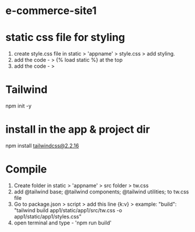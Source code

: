 # e-commerce-site1


# static css file for styling
1. create style.css file in static > 'appname' > style.css > add styling.
2. add the code  - > {% load static %} at the top
3. add the code  - > <link rel="stylesheet" href="{% static 'app1/styles.css' %}">

# Tailwind
npm init -y
# install in the app & project dir
npm install tailwindcss@2.2.16
# Compile
1. Create folder in static > 'appname' > src folder > tw.css
2. add @tailwind base; @tailwind components; @tailwind utilities; to tw.css file
3. Go to package.json > script > add this line {k:v} > example: "build": "tailwind  build app1/static/app1/src/tw.css -o app1/static/app1/styles.css"
4. open terminal and type - 'npm run build'


